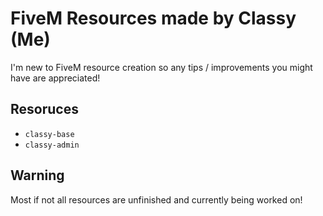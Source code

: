 # FiveM Resources made by Classy (Me)

I'm new to FiveM resource creation so any tips / improvements you might have are appreciated!

## Resoruces

- `classy-base`
- `classy-admin`

## Warning

Most if not all resources are unfinished and currently being worked on!
